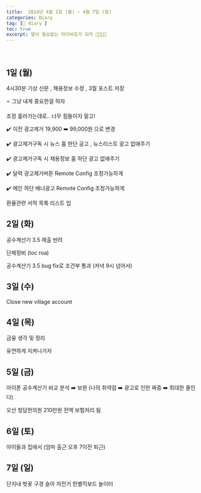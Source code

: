 ```yaml
---
title:  2024년 4월 1일 (월) ~ 4월 7일 (일)
categories: Diary
tag: [📒 diary ]
toc: true
excerpt: 말이 필요없는 마이바흐가 되자 🤸🏻🏃🏻
---
```

​

## 1일 (월)

4시30분 기상 신문 , 채용정보 수정 , 3월 포스트 저장

⭐️ 그냥 내게 중요한걸 하자

조정 흘러가는데로.. 너무 힘들이지 말고!

✔️ 이전 광고제거 19,900 ➡️ 99,000원 으로 변경

✔️ 광고제거구독 시 뉴스 홈 한단 공고 , 뉴스리스트 광고 없애주기

✔️ 광고제거구독 시 채용정보 홈 하단 광고 없애주기

✔️ 달력 광고제거버튼 Remote Config 조정가능하게

✔️ 메인 하단 배너광고 Remote Config 조정가능하게

환율관련 서적 목록 리스트 업

## 2일 (화)

공수계산기 3.5 제출 반려

단체정비 (toc roa)

공수계산기 3.5 bug fix로 조건부 통과 (저녁 9시 넘어서)

## 3일 (수)

Close new village account

## 4일 (목)

금융 생각 및 정리

유연하게 지켜나가자

## 5일 (금)

아이폰 공수계산기 비교 분석 ➡️ 보완
(나의 취약점 ➡️ 광고로 인한 짜증 ➡️ 최대한 줄인다)

오산 청담한의원 210만원 전액 보험처리 됨

## 6일 (토)

아이들과 집에서 (엄마 출근 오후 7이전 퇴근)

## 7일 (일)

단지내 벗꽃 구경 슬아 자전거 한별킥보드 놀이터

<br><br><br>
